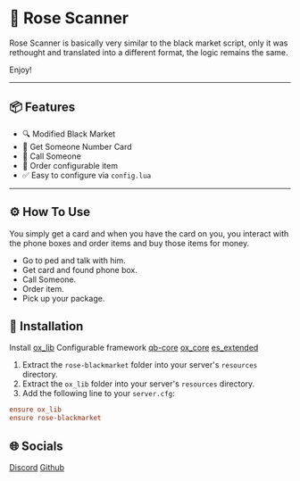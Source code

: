 # 🌹 Rose Scanner

Rose Scanner is basically very similar to the black market script, only it was rethought and translated into a different format, the logic remains the same.

Enjoy!

---

## 📦 Features

- 🔍 Modified Black Market
- 🤝 Get Someone Number Card
- 🧠 Call Someone
- 💾 Order configurable item
- ✅ Easy to configure via `config.lua`

---

## ⚙️ How To Use

You simply get a card and when you have the card on you, you interact with the phone boxes and order items and buy those items for money.

- Go to ped and talk with him.
- Get card and found phone box.
- Call Someone.
- Order item.
- Pick up your package.

## 🚀 Installation

Install [ox_lib](https://github.com/overextended/ox_lib)
Configurable framework [qb-core]([https://github.com/overextended/ox_lib](https://docs.qbcore.org/qbcore-documentation/qb-core/core-object)) [ox_core](https://github.com/overextended/ox_core) [es_extended](https://docs.esx-framework.org/en/esx_core)

1. Extract the `rose-blackmarket` folder into your server's `resources` directory.
2. Extract the `ox_lib` folder into your server's `resources` directory.
3. Add the following line to your `server.cfg`:

```cfg
ensure ox_lib
ensure rose-blackmarket
```

## 🌐 Socials

[Discord](https://discord.gg/UY8Z3fRFZ5)
[Github](https://github.com/Loreose)
